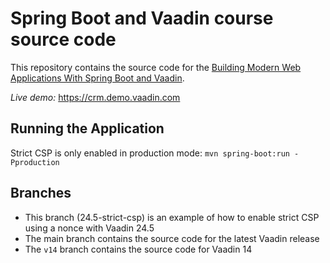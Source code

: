 # Spring Boot and Vaadin course source code

This repository contains the source code for the [Building Modern Web Applications With Spring Boot and Vaadin](https://vaadin.com/docs/latest/flow/tutorials/in-depth-course).

*Live demo:* https://crm.demo.vaadin.com

## Running the Application
Strict CSP is only enabled in production mode: `mvn spring-boot:run -Pproduction`

## Branches

- This branch (24.5-strict-csp) is an example of how to enable strict CSP using a nonce with Vaadin 24.5
- The main branch contains the source code for the latest Vaadin release
- The `v14` branch contains the source code for Vaadin 14

